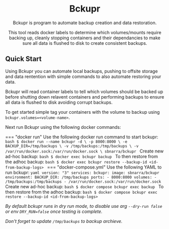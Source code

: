 <h1 align="center">
  Bckupr
</h1>

<p align="center">
Bckupr is program to automate backup creation and data restoration.
</p>
<p align="center">
This tool reads docker labels to determine which volumes/mounts require backing up, cleanly stopping containers and their dependancies to make sure all data is flushed to disk to create consistent backups.
</p>

## Quick Start

Using Bckupr you can automate local backups, pushing to offsite storage and data rentention with simple commands to also automate restoring your data. 

Bckupr will read container labels to tell which volumes should be backed up before shutting down relavent containers and performing backups to ensure all data is flushed to disk avoiding corrupt backups.

<!-- https://docs.docker.com/storage/volumes/#back-up-restore-or-migrate-data-volumes -->

To get started simple tag your containers with the volume to backup using `bckupr.volumes=<volume-name>`.

Next run Bckupr using the following docker commands:

=== "docker run"
    Use the following docker run command to start bckupr:
    ```bash
    $ docker run --name bckupr -d \
        -p 8000:8000 \
        -e BACKUP_DIR=/tmp/backups \
        -v /tmp/backups:/tmp/backups \
        -v /var/run/docker.sock:/var/run/docker.sock \
        sbnarra/bckupr
    ```
    Create new ad-hoc backup:
    ```bash
    $ docker exec bckupr backup
    ```
    To then restore from the adhoc backup:
    ```bash
    $ docker exec bckupr restore --backup-id <id-from-backup-logs>
    ```
=== "docker-compose.yml"
    Use the following YAML to run bckupr:
    ```yaml
    version: "3"
    services:
      bckupr:
        image: sbnarra/bckupr
        environment:
          BACKUP_DIR: /tmp/backups
        ports:
          - 8000:8000
        volumes:
          - /tmp/backups:/tmp/backups
          - /var/run/docker.sock:/var/run/docker.sock
    ```
    Create new ad-hoc backup:
    ```bash
    $ docker compose bckupr exec backup
    ```
    To then restore from the adhoc backup:
    ```bash
    $ docker compose bckupr exec restore --backup-id <id-from-backup-logs>
    ```

_By default bckupr runs in dry run mode, to disable use arg `--dry-run false` or env `DRY_RUN=false` once testing is complete._

_Don't forget to update `/tmp/backups` to backup archieve._